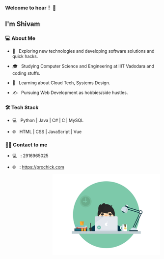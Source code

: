 ### Welcome to hear！ 👋

### <h2> I'm Shivam</h2>


<h3> 💻 About Me </h3>


- 🤔 &nbsp; Exploring new technologies and developing software solutions and quick hacks.

- 🎓 &nbsp; Studying Computer Science and Engineering at IIIT Vadodara and coding stuffs.

- 🌱 &nbsp; Learning about Cloud Tech, Systems Design.

- ✍️ &nbsp; Pursuing Web Development as hobbies/side hustles.



<h3>🛠 Tech Stack</h3>


- 💻 &nbsp; Python | Java | C# | C | MySQL

- 🌐 &nbsp; HTML | CSS | JavaScript | Vue


<h3>🤝🏻 Contact to me</h3>


- 💻 &nbsp; : 2916965025

- 🌐 &nbsp; : https://prochick.com


<img src="https://github.com/nirala69/nirala69/blob/master/70804f7e25b11f29db904f2fa7b4cd9d.gif" width="350" align='right'>

